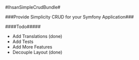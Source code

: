 #IhsanSimpleCrudBundle#

###Provide Simplicity CRUD for your Symfony Application###

####Todo#####
* Add Translations (done)
* Add Tests
* Add More Features
* Decouple Layout (done)